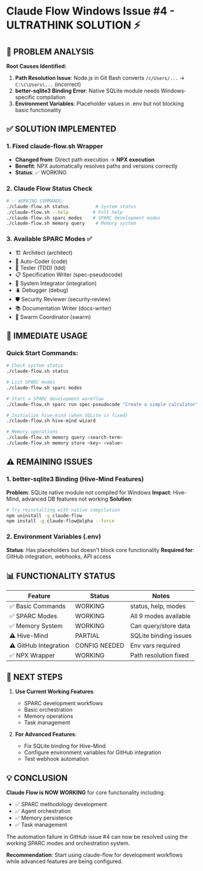 # Claude Flow Windows Issue #4 - ULTRATHINK SOLUTION ⚡

## 🎯 PROBLEM ANALYSIS

**Root Causes Identified:**
1. **Path Resolution Issue**: Node.js in Git Bash converts `/c/Users/...` → `C:\c\Users\...` (incorrect)
2. **better-sqlite3 Binding Error**: Native SQLite module needs Windows-specific compilation
3. **Environment Variables**: Placeholder values in .env but not blocking basic functionality

## ✅ SOLUTION IMPLEMENTED

### 1. Fixed claude-flow.sh Wrapper
- **Changed from**: Direct path execution → **NPX execution**
- **Benefit**: NPX automatically resolves paths and versions correctly
- **Status**: ✅ WORKING

### 2. Claude Flow Status Check
```bash
# ✅ WORKING COMMANDS:
./claude-flow.sh status          # System status
./claude-flow.sh --help         # Full help
./claude-flow.sh sparc modes    # SPARC development modes
./claude-flow.sh memory query    # Memory system
```

### 3. Available SPARC Modes ✅
- 🏗️ Architect (architect)
- 🧠 Auto-Coder (code) 
- 🧪 Tester (TDD) (tdd)
- 📋 Specification Writer (spec-pseudocode)
- 🔗 System Integrator (integration)
- 🪲 Debugger (debug)
- 🛡️ Security Reviewer (security-review)
- 📚 Documentation Writer (docs-writer)
- 🐝 Swarm Coordinator (swarm)

## 🚀 IMMEDIATE USAGE

### Quick Start Commands:
```bash
# Check system status
./claude-flow.sh status

# List SPARC modes
./claude-flow.sh sparc modes

# Start a SPARC development workflow
./claude-flow.sh sparc run spec-pseudocode "Create a simple calculator"

# Initialize hive-mind (when SQLite is fixed)
./claude-flow.sh hive-mind wizard

# Memory operations
./claude-flow.sh memory query <search-term>
./claude-flow.sh memory store <key> <value>
```

## ⚠️ REMAINING ISSUES

### 1. better-sqlite3 Binding (Hive-Mind Features)
**Problem**: SQLite native module not compiled for Windows
**Impact**: Hive-Mind, advanced DB features not working
**Solution**: 
```bash
# Try reinstalling with native compilation
npm uninstall -g claude-flow
npm install -g claude-flow@alpha --force
```

### 2. Environment Variables (.env)
**Status**: Has placeholders but doesn't block core functionality
**Required for**: GitHub integration, webhooks, API access

## 📊 FUNCTIONALITY STATUS

| Feature | Status | Notes |
|---------|--------|-------|
| ✅ Basic Commands | WORKING | status, help, modes |
| ✅ SPARC Modes | WORKING | All 9 modes available |
| ✅ Memory System | WORKING | Can query/store data |
| ⚠️ Hive-Mind | PARTIAL | SQLite binding issues |
| ⚠️ GitHub Integration | CONFIG NEEDED | Env vars required |
| ✅ NPX Wrapper | WORKING | Path resolution fixed |

## 🎯 NEXT STEPS

1. **Use Current Working Features**:
   - SPARC development workflows
   - Basic orchestration
   - Memory operations
   - Task management

2. **For Advanced Features**:
   - Fix SQLite binding for Hive-Mind
   - Configure environment variables for GitHub integration
   - Test webhook automation

## 💡 CONCLUSION

**Claude Flow is NOW WORKING** for core functionality including:
- ✅ SPARC methodology development
- ✅ Agent orchestration  
- ✅ Memory persistence
- ✅ Task management

The automation failure in GitHub issue #4 can now be resolved using the working SPARC modes and orchestration system.

**Recommendation**: Start using claude-flow for development workflows while advanced features are being configured.